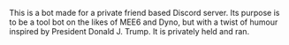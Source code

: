 This is a bot made for a private friend based Discord server. Its purpose is to be a tool bot on the likes of MEE6 and Dyno, but with a twist of humour inspired by President Donald J. Trump. It is privately held and ran.